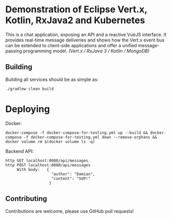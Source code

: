 # Demonstration of Eclipse Vert.x, Kotlin, RxJava2 and Kubernetes

This is a chat application, exposing an API and a reactive VueJS interface.
   It provides real-time message deliveries and shows how the Vert.x event bus can be extended to client-side applications and offer a unified message-passing programming model.
   _(Vert.x / RxJava 3 / Kotlin / MongoDB)_

## Building

Building all services should be as simple as:

    ./gradlew clean build

# Deploying

Docker:

    docker-compose -f docker-compose-for-testing.yml up --build && docker-compose -f docker-compose-for-testing.yml down --remove-orphans && docker volume rm $(docker volume ls -q)

Backend API:

    http GET localhost:8080/api/messages
    http POST localhost:8080/api/messages
         With body:   {
                        "author": "Damian",
                        "content": "SUP!"
                       }

## Contributing

Contributions are welcome, please use GitHub pull requests!
